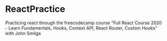# ReactPractice
Practicing react through the freecodecamp course "Full React Course 2020 - Learn Fundamentals, Hooks, Context API, React Router, Custom Hooks" with John Smilga
